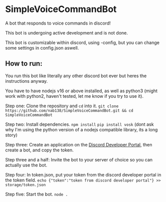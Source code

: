 # SimpleVoiceCommandBot
A bot that responds to voice commands in discord!

This bot is undergoing active development and is not done.

This bot is customizable within discord, using -config, but you can change some settings in config.json aswell.

## How to run:
You run this bot like literally any other discord bot ever but heres the instructions anyway.

You have to have nodejs v16 or above installed, as well as python3 (might work with python2, haven't tested, let me know if you try to use it).

Step one: Clone the repository and `cd` into it. `git clone https://github.com/nab138/SimpleVoiceCommandBot.git && cd SimpleVoiceCommandBot`

Step two: Install dependencies. `npm install` `pip install vosk` (dont ask why I'm using the python version of a nodejs compatible library, its a long story)

Step three: Create an application on the [Discord Developer Portal](https://discord.com/developers/applications/), then create a bot, and copy the token.

Step three and a half: Invite the bot to your server of choice so you can actually use the bot.

Step four: In token.json, put your token from the discord developer portal in the token field. `echo {"token":"token from discord developer portal"} >> storage/token.json`

Step five: Start the bot. `node .`
